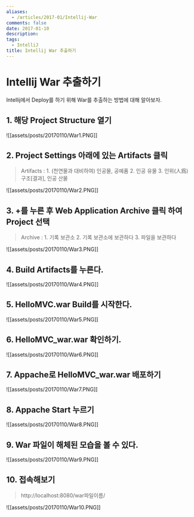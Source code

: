 ```yaml
---
aliases:
  - /articles/2017-01/Intellij-War
comments: false
date: 2017-01-10
description: 
tags:
  - IntelliJ
title: Intellij War 추출하기
---
```

# **Intellij War 추출하기**

Intellij에서 Deploy를 하기 위해 War를 추출하는 방법에 대해 알아보자.

## 1. 해당 Project Structure 열기

![[assets/posts/20170110/War1.PNG]]

## 2. Project Settings 아래에 있는 Artifacts 클릭

> Artifacts : 1. (천연물과 대비하여) 인공물, 공예품   2. 인공 유물   3. 인위(人爲) 구조[결과], 인공 산물

![[assets/posts/20170110/War2.PNG]]

## 3. +를 누른 후 Web Application Archive 클릭 하여 Project 선택

> Archive : 1. 기록 보관소   2. 기록 보관소에 보관하다   3. 파일을 보관하다

![[assets/posts/20170110/War3.PNG]]

## 4. Build Artifacts를 누른다.

![[assets/posts/20170110/War4.PNG]]

## 5. HelloMVC.war Build를 시작한다.

![[assets/posts/20170110/War5.PNG]]

## 6. HelloMVC_war.war 확인하기.

![[assets/posts/20170110/War6.PNG]]

## 7. Appache로 HelloMVC_war.war 배포하기

![[assets/posts/20170110/War7.PNG]]

## 8. Appache Start 누르기

![[assets/posts/20170110/War8.PNG]]

## 9. War 파일이 해체된 모습을 볼 수 있다.

![[assets/posts/20170110/War9.PNG]]

## 10. 접속해보기

> http://localhost:8080/war파일이름/

![[assets/posts/20170110/War10.PNG]]
